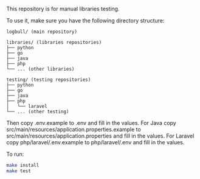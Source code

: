 This repository is for manual libraries testing.

To use it, make sure you have the following directory structure:

```
logbull/ (main repository)

libraries/ (libraries repositories)
├── python
├── go
├── java
├── php
└── ... (other libraries)

testing/ (testing repositories)
├── python
├── go
├── java
├── php
│   └── laravel
└── ... (other testing)
```

Then copy .env.example to .env and fill in the values.
For Java copy src/main/resources/application.properties.example to src/main/resources/application.properties and fill in the values.
For Laravel copy php/laravel/.env.example to php/laravel/.env and fill in the values.

To run:

```bash
make install
make test
```
